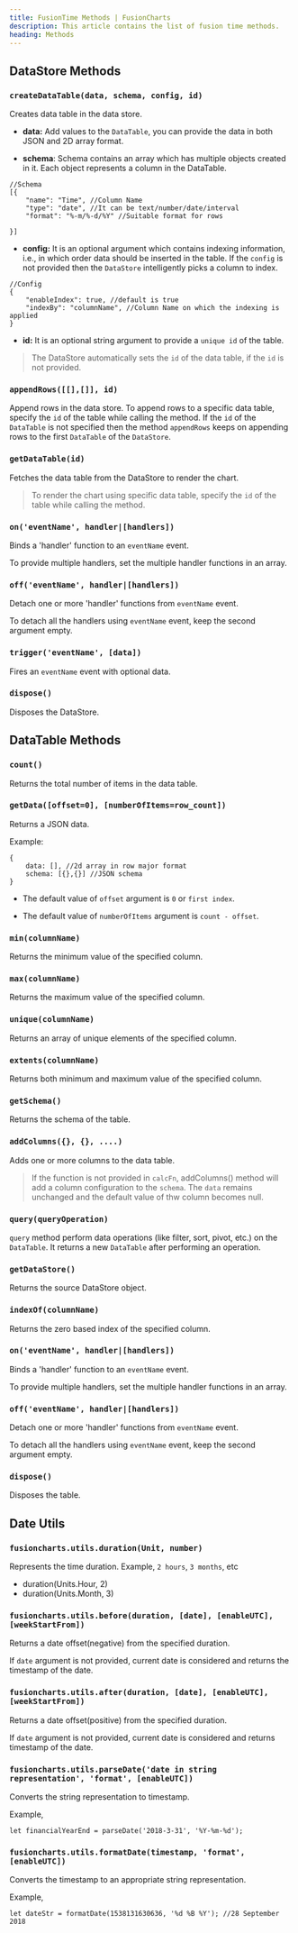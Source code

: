 ```yaml
---
title: FusionTime Methods | FusionCharts
description: This article contains the list of fusion time methods.
heading: Methods
---
```


## DataStore Methods

### `createDataTable(data, schema, config, id)`

Creates data table in the data store.

* **data:** Add values to the `DataTable`, you can provide the data in both JSON and 2D array format.

* **schema**: Schema contains an array which has multiple objects created in it. Each object represents a column in the DataTable.

```
//Schema
[{
    "name": "Time", //Column Name
    "type": "date", //It can be text/number/date/interval
    "format": "%-m/%-d/%Y" //Suitable format for rows
     
}]
```

* **config:** It is an optional argument which contains indexing information, i.e., in which order data should be inserted in the table. If the `config` is not provided then the `DataStore` intelligently picks a column to index.

```
//Config
{
	"enableIndex": true, //default is true
	"indexBy": "columnName", //Column Name on which the indexing is applied 
}
```

* **id:** It is an optional string argument to provide a `unique id` of the table.

> The DataStore automatically sets the `id` of the data table, if the `id` is not provided.

### `appendRows([[],[]], id)`

Append rows in the data store. To append rows to a specific data table, specify the `id` of the table while calling the method. If the `id` of the `DataTable` is not specified then the  method `appendRows` keeps on appending rows to the first `DataTable` of the `DataStore`.  

### `getDataTable(id)`

Fetches the data table from the DataStore to render the chart.

> To render the chart using specific data table, specify the `id` of the table while calling the method. 

### `on('eventName', handler|[handlers])`

Binds a 'handler' function to an `eventName` event.

To provide multiple handlers, set the multiple handler functions in an array.

### `off('eventName', handler|[handlers])`

Detach one or more 'handler' functions from `eventName` event.

To detach all the handlers using `eventName` event, keep the second argument empty.

### `trigger('eventName', [data])`

Fires an `eventName` event with optional data.

### `dispose()`

Disposes the DataStore.

## DataTable Methods

### `count()`

Returns the total number of items in the data table.

### `getData([offset=0], [numberOfItems=row_count])`

Returns a JSON data.

Example:

```
{
	data: [], //2d array in row major format
	schema: [{},{}] //JSON schema
}
```

* The default value of `offset` argument is `0` or `first index`.

* The default value of `numberOfItems` argument is `count - offset`.

### `min(columnName)`

Returns the minimum value of the specified column.

### `max(columnName)`

Returns the maximum value of the specified column.

### `unique(columnName)`

Returns an array of unique elements of the specified column.

### `extents(columnName)`

Returns both minimum and maximum value of the specified  column.

### `getSchema()`

Returns the schema of the table.

### `addColumns({}, {}, ....)`

Adds one or more columns to the data table.

> If the function is not provided in `calcFn`, addColumns() method will add a column configuration to the `schema`. The `data` remains unchanged and the default value of thw column becomes null.

### `query(queryOperation)`

`query` method perform data operations (like filter, sort, pivot, etc.) on the `DataTable`. It returns a new `DataTable` after performing an operation.

### `getDataStore()`

Returns the source DataStore object.

### `indexOf(columnName)`

Returns the zero based index of the specified column.

### `on('eventName', handler|[handlers])`

Binds a 'handler' function to an `eventName` event.

To provide multiple handlers, set the multiple handler functions in an array.

### `off('eventName', handler|[handlers])`

Detach one or more 'handler' functions from `eventName` event.

To detach all the handlers using `eventName` event, keep the second argument empty.

### `dispose()`

Disposes the table.

## Date Utils

### `fusioncharts.utils.duration(Unit, number)`

Represents the time duration. Example, `2 hours`,  `3 months`, etc

* duration(Units.Hour, 2)
* duration(Units.Month, 3)

### `fusioncharts.utils.before(duration, [date], [enableUTC], [weekStartFrom])`

Returns a date offset(negative) from the specified duration.

If `date` argument is not provided, current date is considered and returns the timestamp of the date.

### `fusioncharts.utils.after(duration, [date], [enableUTC], [weekStartFrom])`

Returns a date offset(positive) from the specified duration.

If `date` argument is not provided, current date is considered and returns timestamp of the date.

### `fusioncharts.utils.parseDate('date in string representation', 'format', [enableUTC])`

Converts the string representation to timestamp.

Example, 

```
let financialYearEnd = parseDate('2018-3-31', '%Y-%m-%d');
```

### `fusioncharts.utils.formatDate(timestamp, 'format', [enableUTC])`

Converts the timestamp to an appropriate string representation.

Example, 

```
let dateStr = formatDate(1538131630636, '%d %B %Y'); //28 September 2018
```
